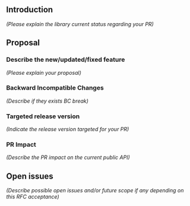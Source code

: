 ## Introduction

_(Please explain the library current status regarding your PR)_

## Proposal 

### Describe the new/updated/fixed feature

_(Please explain your proposal)_

### Backward Incompatible Changes

_(Describe if they exists BC break)_

### Targeted release version

_(Indicate the release version targeted for your PR)_

### PR Impact

_(Describe the PR impact on the current public API)_

## Open issues

_(Describe possible open issues and/or future scope if any depending on this RFC acceptance)_
